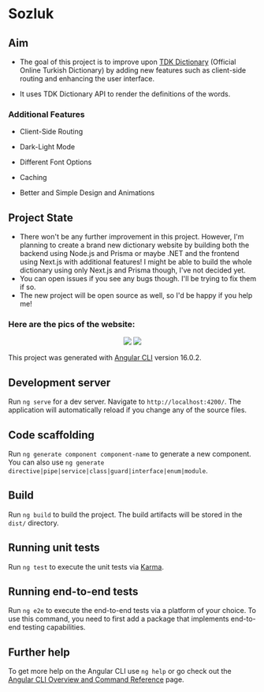 # Sozluk

## Aim

- The goal of this project is to improve upon [TDK Dictionary](https://sozluk.gov.tr) (Official Online Turkish Dictionary) by adding new features such as client-side routing and enhancing the user interface.

- It uses TDK Dictionary API to render the definitions of the words.

### Additional Features

- Client-Side Routing

- Dark-Light Mode

- Different Font Options

- Caching

- Better and Simple Design and Animations

## Project State

- There won't be any further improvement in this project. However, I'm planning to create a brand new dictionary website by building both the backend using Node.js and Prisma or maybe .NET and the frontend using Next.js with additional features! I might be able to build the whole dictionary using only Next.js and Prisma though, I've not decided yet.
- You can open issues if you see any bugs though. I'll be trying to fix them if so.
- The new project will be open source as well, so I'd be happy if you help me!

### Here are the pics of the website:
<p align="center">
  <img src="https://github.com/4Furki4/Turkish-Dictionary-Client/assets/84590614/3687064a-4583-49d3-b06c-28163704fbba">
  <img src="https://github.com/4Furki4/Turkish-Dictionary-Client/assets/84590614/96370d96-837e-45bc-b541-c9ffcdfa56ed">
</p>


This project was generated with [Angular CLI](https://github.com/angular/angular-cli) version 16.0.2.

## Development server

Run `ng serve` for a dev server. Navigate to `http://localhost:4200/`. The application will automatically reload if you change any of the source files.

## Code scaffolding

Run `ng generate component component-name` to generate a new component. You can also use `ng generate directive|pipe|service|class|guard|interface|enum|module`.

## Build

Run `ng build` to build the project. The build artifacts will be stored in the `dist/` directory.

## Running unit tests

Run `ng test` to execute the unit tests via [Karma](https://karma-runner.github.io).

## Running end-to-end tests

Run `ng e2e` to execute the end-to-end tests via a platform of your choice. To use this command, you need to first add a package that implements end-to-end testing capabilities.

## Further help

To get more help on the Angular CLI use `ng help` or go check out the [Angular CLI Overview and Command Reference](https://angular.io/cli) page.
